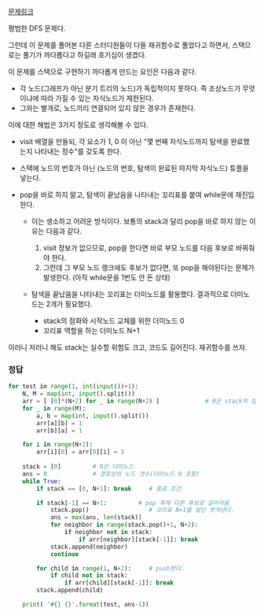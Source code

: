 [문제링크](https://swexpertacademy.com/main/code/problem/problemDetail.do?contestProbId=AV7GOPPaAeMDFAXB)

평범한 DFS 문제다.

그런데 이 문제를 풀어본 다른 스터디원들이 다들 재귀함수로 풀었다고 하면서, 스택으로는 풀기가 까다롭다고 하길래 호기심이 생겼다.

이 문제를 스택으로 구현하기 까다롭게 만드는 요인은 다음과 같다.

- 각 노드(그래프가 아닌 분기 트리의 노드)가 독립적이지 못하다. 즉 조상노드가 무엇이냐에 따라 가질 수 있는 자식노드가 제한된다.
- 그와는 별개로, 노드끼리 연결되어 있지 않은 경우가 존재한다.



이에 대한 해법은 3가지 정도로 생각해볼 수 있다.

- visit 배열을 만들되, 각 요소가 1, 0 이 아닌 "몇 번째 자식노드까지 탐색을 완료했는지 나타내는 정수"를 갖도록 한다.

- 스택에 노드의 번호가 아닌 (노드의 번호, 탐색이 완료된 마지막 자식노드) 튜플을 넣는다.

- pop을 바로 하지 말고, 탐색이 끝났음을 나타내는 꼬리표를 붙여 while문에 재진입한다.

  - 이는 생소하고 어려운 방식이다. 보통의 stack과 달리 pop을 바로 하지 않는 이유는 다음과 같다.

    1. visit 정보가 없으므로, pop을 한다면 바로 부모 노드를 다음 후보로 바꿔줘야 한다.
    2. 그런데 그 부모 노드 랭크에도 후보가 없다면, 또 pop을 해야된다는 문제가 발생한다. (아직 while문을 1번도 안 돈 상태)

  - 탐색을 끝났음을 나타내는 꼬리표는 더미노드를 활용했다. 결과적으로 더미노드는 2개가 필요했다.

    - stack의 점화와 시작노드 교체를 위한 더미노드 0
    - 꼬리표 역할을 하는 더미노드 N+1 

    

이러니 저러니 해도 stack는 실수할 위험도 크고, 코드도 길어진다. 재귀함수를 쓰자.



### 정답

```python
for test in range(1, int(input())+1):
    N, M = map(int, input().split())
    arr = [ [0]*(N+2) for _ in range(N+2) ] 			# 0은 stack의 점화를 위한 더미노드, N+1 은 부모노드의 탐색이 종료됐음을 의미하는 더미노드.
    for _ in range(M):
        a, b = map(int, input().split())
        arr[a][b] = 1
        arr[b][a] = 1

    for i in range(N+2):
        arr[i][0] = arr[0][i] = 1
    
    stack = [0] 		# 0은 더미노드
    ans = 0			    # 경로상의 노드 갯수(더미노드 0 포함)
    while True:
        if stack == [0, N+1]: break		# 종료 조건

        if stack[-1] == N+1:	     # pop 후에 다른 후보로 갈아끼움
            stack.pop()					# 꼬리표 N+1을 일단 벗겨낸다.
            ans = max(ans, len(stack))
            for neighbor in range(stack.pop()+1, N+2):
                if neighbor not in stack:
                    if arr[neighbor][stack[-1]]: break
            stack.append(neighbor)		
            continue

        for child in range(1, N+2):		# push한다.
            if child not in stack:
                if arr[child][stack[-1]]: break
        stack.append(child)

    print( '#{} {}'.format(test, ans-1))
```

